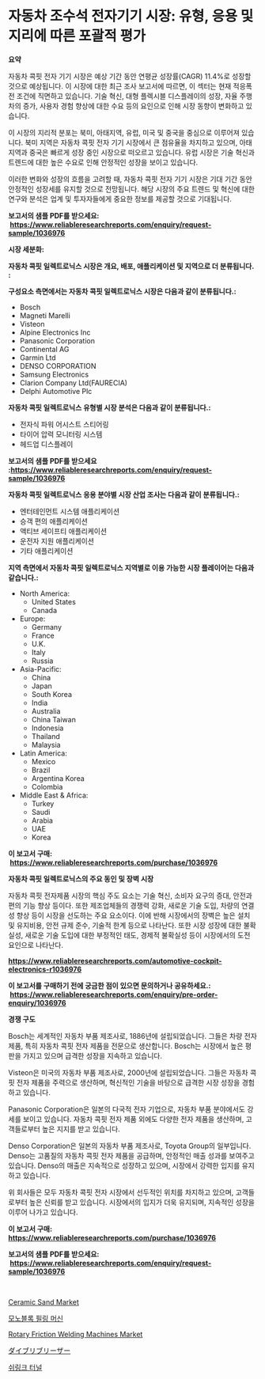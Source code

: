 <p><h1>자동차 조수석 전자기기 시장: 유형, 응용 및 지리에 따른 포괄적 평가</h1></p><p><strong>요약</strong></p>
<p><p>자동차 콕핏 전자 기기 시장은 예상 기간 동안 연평균 성장률(CAGR) 11.4%로 성장할 것으로 예상됩니다. 이 시장에 대한 최근 조사 보고서에 따르면, 이 섹터는 현재 적응폭전 조건에 직면하고 있습니다. 기술 혁신, 대형 플렉시블 디스플레이의 성장, 자율 주행차의 증가, 사용자 경험 향상에 대한 수요 등의 요인으로 인해 시장 동향이 변화하고 있습니다.</p><p>이 시장의 지리적 분포는 북미, 아태지역, 유럽, 미국 및 중국을 중심으로 이루어져 있습니다. 북미 지역은 자동차 콕핏 전자 기기 시장에서 큰 점유율을 차지하고 있으며, 아태지역과 중국은 빠르게 성장 중인 시장으로 떠오르고 있습니다. 유럽 시장은 기술 혁신과 트렌드에 대한 높은 수요로 인해 안정적인 성장을 보이고 있습니다.</p><p>이러한 변화와 성장의 흐름을 고려할 때, 자동차 콕핏 전자 기기 시장은 기대 기간 동안 안정적인 성장세를 유지할 것으로 전망됩니다. 해당 시장의 주요 트렌드 및 혁신에 대한 연구와 분석은 업계 및 투자자들에게 중요한 정보를 제공할 것으로 기대됩니다.</p></p>
<p><strong>보고서의 샘플 PDF를 받으세요: &nbsp;<a href="https://www.reliableresearchreports.com/enquiry/request-sample/1036976">https://www.reliableresearchreports.com/enquiry/request-sample/1036976</a></strong></p>
<p><strong>시장 세분화:</strong></p>
<p><strong> 자동차 콕핏 일렉트로닉스 시장은 개요, 배포, 애플리케이션 및 지역으로 더 분류됩니다. :</strong></p>
<p><strong>구성요소 측면에서는 자동차 콕핏 일렉트로닉스 시장은 다음과 같이 분류됩니다.:</strong></p>
<p><ul><li>Bosch</li><li>Magneti Marelli</li><li>Visteon</li><li>Alpine Electronics Inc</li><li>Panasonic Corporation</li><li>Continental AG</li><li>Garmin Ltd</li><li>DENSO CORPORATION</li><li>Samsung Electronics</li><li>Clarion Company Ltd(FAURECIA)</li><li>Delphi Automotive Plc</li></ul></p>
<p><strong> 자동차 콕핏 일렉트로닉스 유형별 시장 분석은 다음과 같이 분류됩니다.:</strong></p>
<p><ul><li>전자식 파워 어시스트 스티어링</li><li>타이어 압력 모니터링 시스템</li><li>헤드업 디스플레이</li></ul></p>
<p><strong>보고서의 샘플 PDF를 받으세요 :<a href="https://www.reliableresearchreports.com/enquiry/request-sample/1036976">https://www.reliableresearchreports.com/enquiry/request-sample/1036976</a></strong></p>
<p><strong> 자동차 콕핏 일렉트로닉스 응용 분야별 시장 산업 조사는 다음과 같이 분류됩니다.:</strong></p>
<p><ul><li>엔터테인먼트 시스템 애플리케이션</li><li>승객 편의 애플리케이션</li><li>액티브 세이프티 애플리케이션</li><li>운전자 지원 애플리케이션</li><li>기타 애플리케이션</li></ul></p>
<p><strong>지역 측면에서 자동차 콕핏 일렉트로닉스 지역별로 이용 가능한 시장 플레이어는 다음과 같습니다.:</strong></p>
<p><ul>
    <li>
        North America:
        <ul>
            <li>United States</li>
            <li>Canada</li>
        </ul>
    </li>
    <li>
        Europe:
        <ul>
            <li>Germany</li>
            <li>France</li>
            <li>U.K.</li>
            <li>Italy</li>
            <li>Russia</li>
        </ul>
    </li>
    <li>
        Asia-Pacific:
        <ul>
            <li>China</li>
            <li>Japan</li>
            <li>South Korea</li>
            <li>India</li>
            <li>Australia</li>
            <li>China Taiwan</li>
            <li>Indonesia</li>
            <li>Thailand</li>
            <li>Malaysia</li>
        </ul>
    </li>
    <li>
        Latin America:
        <ul>
            <li>Mexico</li>
            <li>Brazil</li>
            <li>Argentina Korea</li>
            <li>Colombia</li>
        </ul>
    </li>
    <li>
        Middle East & Africa:
        <ul>
            <li>Turkey</li>
            <li>Saudi</li>
            <li>Arabia</li>
            <li>UAE</li>
            <li>Korea</li>
        </ul>
    </li>
    </ul></p>
<p><strong>이 보고서 구매: &nbsp;<a href="https://www.reliableresearchreports.com/purchase/1036976">https://www.reliableresearchreports.com/purchase/1036976</a></strong></p>
<p><strong>자동차 콕핏 일렉트로닉스의 주요 동인 및 장벽 시장</strong></p>
<p><p>자동차 콕핏 전자제품 시장의 핵심 주도 요소는 기술 혁신, 소비자 요구의 증대, 안전과 편의 기능 향상 등이다. 또한 제조업체들의 경쟁력 강화, 새로운 기술 도입, 차량의 연결성 향상 등이 시장을 선도하는 주요 요소이다. 이에 반해 시장에서의 장벽은 높은 설치 및 유지비용, 안전 규제 준수, 기술적 한계 등으로 나타난다. 또한 시장 성장에 대한 불확실성, 새로운 기술 도입에 대한 부정적인 태도, 경제적 불확실성 등이 시장에서의 도전 요인으로 나타난다.</p></p>
<p><strong><a href="https://www.reliableresearchreports.com/automotive-cockpit-electronics-r1036976">https://www.reliableresearchreports.com/automotive-cockpit-electronics-r1036976</a></strong></p>
<p><strong>이 보고서를 구매하기 전에 궁금한 점이 있으면 문의하거나 공유하세요.: &nbsp;<a href="https://www.reliableresearchreports.com/enquiry/pre-order-enquiry/1036976">https://www.reliableresearchreports.com/enquiry/pre-order-enquiry/1036976</a></strong></p>
<p><strong>경쟁 구도</strong></p>
<p><p>Bosch는 세계적인 자동차 부품 제조사로, 1886년에 설립되었습니다. 그들은 차량 전자 제품, 특히 자동차 콕핏 전자 제품을 전문으로 생산합니다. Bosch는 시장에서 높은 평판을 가지고 있으며 급격한 성장을 지속하고 있습니다.</p><p>Visteon은 미국의 자동차 부품 제조사로, 2000년에 설립되었습니다. 그들은 자동차 콕핏 전자 제품을 주력으로 생산하며, 혁신적인 기술을 바탕으로 급격한 시장 성장을 경험하고 있습니다.</p><p>Panasonic Corporation은 일본의 다국적 전자 기업으로, 자동차 부품 분야에서도 강세를 보이고 있습니다. 자동차 콕핏 전자 제품 외에도 다양한 전자 제품을 생산하며, 고객들로부터 높은 지지를 받고 있습니다.</p><p>Denso Corporation은 일본의 자동차 부품 제조사로, Toyota Group의 일부입니다. Denso는 고품질의 자동차 콕핏 전자 제품을 공급하며, 안정적인 매출 성과를 보여주고 있습니다. Denso의 매출은 지속적으로 성장하고 있으며, 시장에서 강력한 입지를 유지하고 있습니다.</p><p>위 회사들은 모두 자동차 콕핏 전자 시장에서 선두적인 위치를 차지하고 있으며, 고객들로부터 높은 신뢰를 받고 있습니다. 시장에서의 입지가 더욱 유지되며, 지속적인 성장을 이루어 나가고 있습니다.</p></p>
<p><strong>이 보고서 구매: &nbsp; <a href="https://www.reliableresearchreports.com/purchase/1036976">https://www.reliableresearchreports.com/purchase/1036976</a></strong></p>
<p><strong>보고서의 샘플 PDF를 받으세요: &nbsp;<a href="https://www.reliableresearchreports.com/enquiry/request-sample/1036976">https://www.reliableresearchreports.com/enquiry/request-sample/1036976</a></strong><strong></strong></p>
<p>&nbsp;</p>
<p><p><a href="https://issuu.com/reportprime-2/docs/ceramic-sand-market-size-2030.pptx">Ceramic Sand Market</a></p><p><a href="https://github.com/Tristiarton768456/Market-Research-Report-List-1/blob/main/974315820661.md">모노블록 필링 머신</a></p><p><a href="https://github.com/prosalinda88/Market-Research-Report-List-3/blob/main/rotary-friction-welding-machines-market.md">Rotary Friction Welding Machines Market</a></p><p><a href="https://github.com/bevdtkn4419963/Market-Research-Report-List-1/blob/main/146897022557.md">ダイブリブリーザー</a></p><p><a href="https://github.com/vsoq0zknh59/Market-Research-Report-List-1/blob/main/531477620660.md">쉬링크 터널</a></p></p>